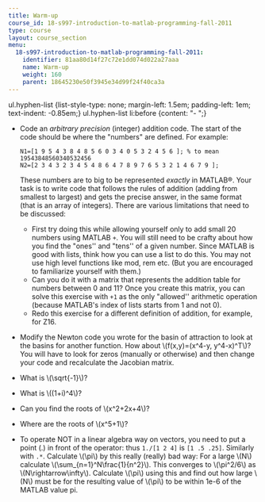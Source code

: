 ```yaml
---
title: Warm-up
course_id: 18-s997-introduction-to-matlab-programming-fall-2011
type: course
layout: course_section
menu:
  18-s997-introduction-to-matlab-programming-fall-2011:
    identifier: 81aa80d14f27c72e1dd074d022a27aaa
    name: Warm-up
    weight: 160
    parent: 18645230e50f3945e34d99f24f40ca3a
---
```

ul.hyphen-list {list-style-type: none; margin-left: 1.5em; padding-left: 1em; text-indent: -0.85em;} ul.hyphen-list li:before {content: "- ";}

*   Code an _arbitrary precision_ (integer) addition code. The start of the code should be where the "numbers" are defined. For example:
    
        N1=[1 9 5 4 3 8 4 8 5 6 0 3 4 0 5 3 2 4 5 6 ]; % to mean  19543848560340532456
        N2=[2 3 4 3 2 3 4 5 4 8 6 4 7 8 9 7 6 5 3 2 1 4 6 7 9 ]; 
    
    These numbers are to big to be represented _exactly_ in MATLAB®. Your task is to write code that follows the rules of addition (adding from smallest to largest) and gets the precise answer, in the same format (that is an array of integers). There are various limitations that need to be discussed:
    
    *   First try doing this while allowing yourself only to add small 20 numbers using MATLAB `+`. You will still need to be crafty about how you find the "ones'' and "tens'' of a given number. Since MATLAB is good with lists, think how you can use a list to do this. You may not use high level functions like mod, rem etc. (But you are encouraged to familiarize yourself with them.)
    *   Can you do it with a matrix that represents the addition table for numbers between 0 and 11? Once you create this matrix, you can solve this exercise with `+1` as the only "allowed'' arithmetic operation (because MATLAB's index of lists starts from 1 and not 0).
    *   Redo this exercise for a different definition of addition, for example, for Z16.
*   Modify the Newton code you wrote for the basin of attraction to look at the basins for another function. How about \\(f(x,y)=(x^4-y, y^4-x)^T\\)? You will have to look for zeros (manually or otherwise) and then change your code and recalculate the Jacobian matrix.
*   What is \\(\\sqrt{-1}\\)?
*   What is \\((1+i)^4\\)?
*   Can you find the roots of \\(x^2+2x+4\\)?
*   Where are the roots of \\(x^5+1\\)?
*   To operate NOT in a linear algebra way on vectors, you need to put a point (.) in front of the operator: thus `1./[1 2 4]` is `[1 .5 .25]`. Similarly with `.*`. Calculate \\(\\pi\\) by this really (really) bad way: For a large \\(N\\) calculate \\(\\sum\_{n=1}^N\\frac{1}{n^2}\\). This converges to \\(\\pi^2/6\\) as \\(N\\rightarrow\\infty\\). Calculate \\(\\pi\\) using this and find out how large \\(N\\) must be for the resulting value of \\(\\pi\\) to be within 1e-6 of the MATLAB value pi.